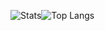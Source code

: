 ![Stats](https://github-readme-stats.vercel.app/api?username=Skyblueballykid&count_private=true)![Top Langs](https://github-readme-stats.vercel.app/api/top-langs/?username=Skyblueballykid&hide=PLpgSQL)
